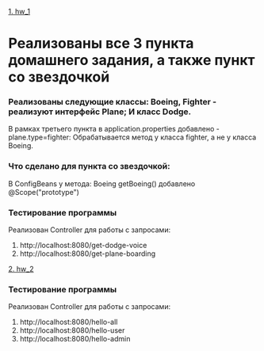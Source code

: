[1. hw_1](https://github.com/StepaKH/KPO_Spring_HW/tree/main/HW_1)
# Реализованы все 3 пункта домашнего задания, а также пункт со звездочкой

### Реализованы следующие классы: Boeing, Fighter - реализуют интерфейс Plane; И класс Dodge.
В рамках третьего пункта в application.properties добавлено - plane.type=fighter: Обрабатывается метод у класса fighter, а не у класса Boeing.

### Что сделано для пункта со звездочкой:
В ConfigBeans у метода: Boeing getBoeing() добавлено @Scope("prototype")

### Тестирование программы
Реализован Controller для работы с запросами:
1) http://localhost:8080/get-dodge-voice
2) http://localhost:8080/get-plane-boarding

[2. hw_2](https://github.com/StepaKH/KPO_Spring_HW/tree/main/HW_2)
### Тестирование программы
Реализован Controller для работы с запросами:
1) http://localhost:8080/hello-all
2) http://localhost:8080/hello-user
3) http://localhost:8080/hello-admin



